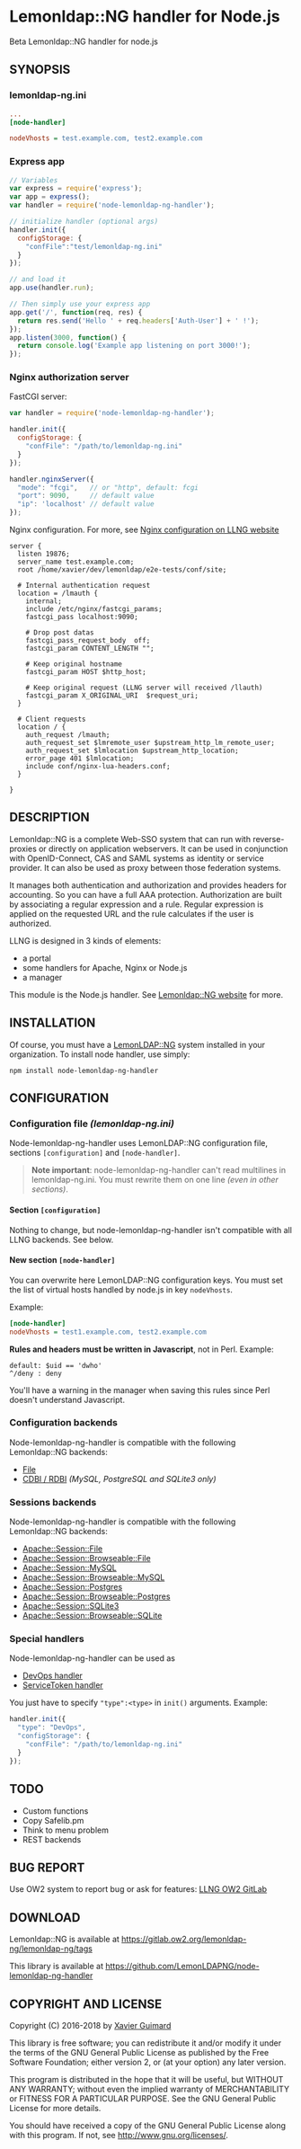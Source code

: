 # Lemonldap::NG handler for Node.js

Beta Lemonldap::NG handler for node.js

## SYNOPSIS

### lemonldap-ng.ini
```ini
...
[node-handler]

nodeVhosts = test.example.com, test2.example.com
```

### Express app
```javascript
// Variables
var express = require('express');
var app = express();
var handler = require('node-lemonldap-ng-handler');

// initialize handler (optional args)
handler.init({
  configStorage: {
    "confFile":"test/lemonldap-ng.ini"
  }
});

// and load it
app.use(handler.run);

// Then simply use your express app
app.get('/', function(req, res) {
  return res.send('Hello ' + req.headers['Auth-User'] + ' !');
});
app.listen(3000, function() {
  return console.log('Example app listening on port 3000!');
});
```

### Nginx authorization server

FastCGI server:
```javascript
var handler = require('node-lemonldap-ng-handler');

handler.init({
  configStorage: {
    "confFile": "/path/to/lemonldap-ng.ini"
  }
});

handler.nginxServer({
  "mode": "fcgi",   // or "http", default: fcgi
  "port": 9090,     // default value
  "ip": 'localhost' // default value
});
```

Nginx configuration. For more, see [Nginx configuration on LLNG website](https://lemonldap-ng.org/documentation/latest/configvhost#nginx_configuration)
```nginx
server {
  listen 19876;
  server_name test.example.com;
  root /home/xavier/dev/lemonldap/e2e-tests/conf/site;

  # Internal authentication request
  location = /lmauth {
    internal;
    include /etc/nginx/fastcgi_params;
    fastcgi_pass localhost:9090;

    # Drop post datas
    fastcgi_pass_request_body  off;
    fastcgi_param CONTENT_LENGTH "";

    # Keep original hostname
    fastcgi_param HOST $http_host;

    # Keep original request (LLNG server will received /llauth)
    fastcgi_param X_ORIGINAL_URI  $request_uri;
  }

  # Client requests
  location / {
    auth_request /lmauth;
    auth_request_set $lmremote_user $upstream_http_lm_remote_user;
    auth_request_set $lmlocation $upstream_http_location;
    error_page 401 $lmlocation;
    include conf/nginx-lua-headers.conf;
  }

}
```

## DESCRIPTION

Lemonldap::NG is a complete Web-SSO system that can run with reverse-proxies
or directly on application webservers. It can be used in conjunction with
OpenID-Connect, CAS and SAML systems as identity or service provider. It can
also be used as proxy between those federation systems.

It manages both authentication and authorization and provides headers for
accounting. So you can have a full AAA protection. Authorization are built by
associating a regular expression and a rule. Regular expression is applied on
the requested URL and the rule calculates if the user is authorized.

LLNG is designed in 3 kinds of elements:
* a portal
* some handlers for Apache, Nginx or Node.js
* a manager

This module is the Node.js handler. See [Lemonldap::NG website](http://lemonldap-ng.org)
for more.

## INSTALLATION

Of course, you must have a [LemonLDAP::NG](https://lemonldap-ng.org) system
installed in your organization. To install node handler, use simply:
```shell
npm install node-lemonldap-ng-handler
```

## CONFIGURATION

### Configuration file *(lemonldap-ng.ini)*

Node-lemonldap-ng-handler uses LemonLDAP::NG configuration file, sections
`[configuration]` and `[node-handler]`.

> **Note important**: node-lemonldap-ng-handler can't read multilines in
lemonldap-ng.ini. You must rewrite them on one line *(even in other sections)*.

#### Section `[configuration]`

Nothing to change, but node-lemonldap-ng-handler isn't compatible with all
LLNG backends. See below.

#### New section `[node-handler]`

You can overwrite here LemonLDAP::NG configuration keys. You must set the list
of virtual hosts handled by node.js in key `nodeVhosts`.

Example:
```ini
[node-handler]
nodeVhosts = test1.example.com, test2.example.com
```

**Rules and headers must be written in Javascript**, not in Perl. Example:

    default: $uid == 'dwho'
    ^/deny : deny

You'll have a warning in the manager when saving this rules since Perl doesn't
understand Javascript.

### Configuration backends

Node-lemonldap-ng-handler is compatible with the following Lemonldap::NG
backends:
* [File](https://lemonldap-ng.org/documentation/latest/fileconfbackend)
* [CDBI / RDBI](https://lemonldap-ng.org/documentation/latest/sqlconfbackend)
_(MySQL, PostgreSQL and SQLite3 only)_

### Sessions backends

Node-lemonldap-ng-handler is compatible with the following Lemonldap::NG
backends:
* [Apache::Session::File](https://metacpan.org/pod/Apache::Session::File)
* [Apache::Session::Browseable::File](https://metacpan.org/pod/Apache::Session::Browseable::File)
* [Apache::Session::MySQL](https://metacpan.org/pod/Apache::Session::MySQL)
* [Apache::Session::Browseable::MySQL](https://metacpan.org/pod/Apache::Session::Browseable::MySQL)
* [Apache::Session::Postgres](https://metacpan.org/pod/Apache::Session::Postgres)
* [Apache::Session::Browseable::Postgres](https://metacpan.org/pod/Apache::Session::Browseable::Postgres)
* [Apache::Session::SQLite3](https://metacpan.org/pod/Apache::Session::SQLite3)
* [Apache::Session::Browseable::SQLite](https://metacpan.org/pod/Apache::Session::Browseable::SQLite)

### Special handlers

Node-lemonldap-ng-handler can be used as
 * [DevOps handler](https://lemonldap-ng.org/documentation/2.0/devopshandler)
 * [ServiceToken handler](https://lemonldap-ng.org/documentation/2.0/servertoserver)

You just have to specify `"type":<type>` in `init()` arguments. Example:
```javascript
handler.init({
  "type": "DevOps",
  "configStorage": {
    "confFile": "/path/to/lemonldap-ng.ini"
  }
});
```

## TODO

* Custom functions
* Copy Safelib.pm
* Think to menu problem
* REST backends

## BUG REPORT

Use OW2 system to report bug or ask for features:
[LLNG OW2 GitLab](https://gitlab.ow2.org/lemonldap-ng/lemonldap-ng/issues)

## DOWNLOAD

Lemonldap::NG is available at
https://gitlab.ow2.org/lemonldap-ng/lemonldap-ng/tags

This library is available at
https://github.com/LemonLDAPNG/node-lemonldap-ng-handler

## COPYRIGHT AND LICENSE

Copyright (C) 2016-2018 by [Xavier Guimard](mailto:x.guimard@free.fr)

This library is free software; you can redistribute it and/or modify
it under the terms of the GNU General Public License as published by
the Free Software Foundation; either version 2, or (at your option)
any later version.

This program is distributed in the hope that it will be useful,
but WITHOUT ANY WARRANTY; without even the implied warranty of
MERCHANTABILITY or FITNESS FOR A PARTICULAR PURPOSE.  See the
GNU General Public License for more details.

You should have received a copy of the GNU General Public License
along with this program.  If not, see http://www.gnu.org/licenses/.

